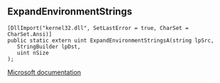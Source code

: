 ## ExpandEnvironmentStrings

```
[DllImport("kernel32.dll", SetLastError = true, CharSet = CharSet.Ansi)]
public static extern uint ExpandEnvironmentStringsA(string lpSrc,
   StringBuilder lpDst,
   uint nSize
);
```

[Microsoft documentation](https://docs.microsoft.com/en-us/windows/win32/api/winbase/nf-winbase-expandenvironmentstringsa)
